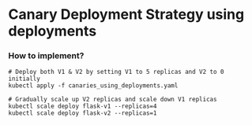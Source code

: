 # Canary Deployment Strategy using deployments

### How to implement?
```
# Deploy both V1 & V2 by setting V1 to 5 replicas and V2 to 0 initially
kubectl apply -f canaries_using_deployments.yaml

# Gradually scale up V2 replicas and scale down V1 replicas
kubectl scale deploy flask-v1 --replicas=4
kubectl scale deploy flask-v2 --replicas=1
```
